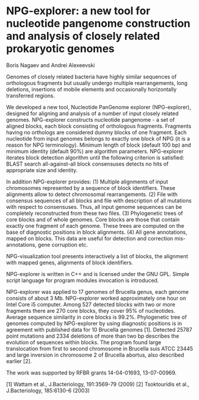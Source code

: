 # NPG-explorer: a new tool for nucleotide pangenome construction and analysis of closely related prokaryotic genomes

Boris Nagaev and Andrei Alexeevski

Genomes of closely related bacteria have highly similar
sequences of orthologous fragments but usually undergo
multiple rearrangements, long deletions, insertions of
mobile elements and occasionally horizontally transferred
regions.

We developed a new tool, Nucleotide PanGenome explorer
(NPG-explorer), designed for aligning and analysis of a
number of input closely related genomes. NPG-explorer
constructs nucleotide pangenome - a set of aligned blocks,
each block consisting of orthologous fragments. Fragments
having no orthologs are considered dummy blocks of one
fragment. Each nucleotide from input genomes belongs to
exactly one block of NPG (it is a reason for NPG
terminology). Minimum length of block (default 100 bp) and
minimum identity (default 90%) are algorithm parameters.
NPG-explorer iterates block detection algorithm until the
following criterion is satisfied: BLAST search
all-against-all block consensuses detects no hits of
appropriate size and identity.

In addition NPG-explorer provides: (1) Multiple alignments
of input chromosomes represented by a sequence of block
identifiers. These alignments allow to detect chromosomal
rearrangements. (2) File with consensus sequences of all
blocks and file with description of all mutations with
respect to consensuses. Thus, all input genome sequences
can be completely reconstructed from these two files. (3)
Phylogenetic trees of core blocks and of whole genomes.
Core blocks are those that contain exactly one fragment of
each genome. These trees are computed on the base of
diagnostic positions in block alignments. (4) All gene
annotations, mapped on blocks. This data are useful for
detection and correction mis-annotations, gene corruption
etc.

NPG-visualization tool presents interactively a list of
blocks, the alignment with mapped genes, alignments of
block identifiers.

NPG-explorer is written in C++ and is licensed under the
GNU GPL. Simple script language for program modules
invocation is introduced.

NPG-explorer was applied to 17 genomes of Brucella genus,
each genome consists of about 3 Mb. NPG-explorer worked
approximately one hour on Intel Core i5 computer. Among 527
detected blocks with two or more fragments there are 270
core blocks, they cover 95% of nucleotides. Average
sequence similarity in core blocks is 99.2%. Phylogenetic
tree of genomes computed by NPG-explorer by using
diagnostic positions is in agreement with published data
for 10 Brucella genomes [1]. Detected 25787 point mutations
and 2334 deletions of more than two bp describes the
evolution of sequences within blocks. The program found
large translocation from first to second chromosome in
Brucella suis ATCC 23445 and large inversion in chromosome
2 of Brucella abortus, also described earlier [2].

The work was supported by RFBR grants 14-04-01693,
13-07-00969.

[1] Wattam et al., J.Bacteriology, 191:3569-79 (2009)
[2] Tsoktouridis et al., J.Bacteriology, 185:6130-6 (2003)
